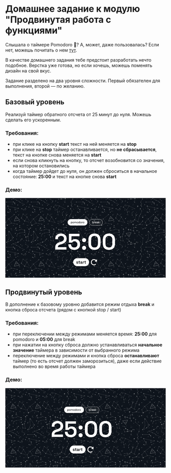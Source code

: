 # Домашнее задание к модулю "Продвинутая работа с функциями"

Слышала о таймере Pomodoro 🍅? А, может, даже пользовалась? Если нет, можешь почитать о нем [тут](https://lifehacker.ru/special/pomodoro/).

В качестве домашнего задания тебе предстоит разработать нечто подобное. Верстка уже готова, но если хочешь, можешь поменять дизайн на свой вкус.

Задание разделено на два уровня сложности. Первый обязателен для выполнения, второй — по желанию.

## Базовый уровень
Реализуй таймер обратного отсчета от 25 минут до нуля. Можешь сделать его ускоренным.

### Требования:
* при клике на кнопку **start** текст на ней меняется на **stop**
* при клике на **stop** таймер останавливается, но **не сбрасывается**, текст на кнопке снова меняется на **start**
* если снова кликнуть на кнопку, то отсчет возобновится со значения, на котором остановились
* когда таймер дойдет до нуля, он должен сброситься в начальное состояние: **25:00** и текст на кнопке снова **start**

### Демо:
![Basic level](./assets/basic.gif)


## Продвинутый уровень
В дополнение к базовому уровню добавится режим отдыха **break** и кнопка сброса отсчета (рядом с кнопкой stop / start)

### Требования:
* при переключении между режимами меняется время: **25:00** для pomodoro и **05:00** для break
* при нажатии на кнопку сброса должно устанавливаться **начальное значение** таймера в зависимости от выбранного режима
* переключение между режимами и кнопка сброса **останавливают** таймер (то есть отсчет должен заморозиться), даже если действие выполнено во время работы таймера

### Демо:
![Advanced level](./assets/advanced.gif)

